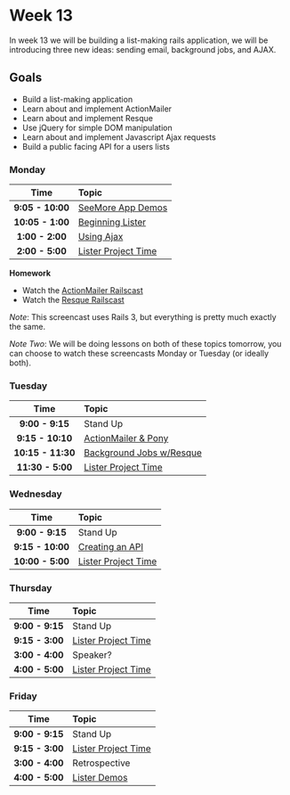 # Week 13

In week 13 we will be building a list-making rails application, we will be introducing three new ideas: sending email, background jobs, and AJAX.

## Goals
- Build a list-making application
- Learn about and implement ActionMailer
- Learn about and implement Resque
- Use jQuery for simple DOM manipulation
- Learn about and implement Javascript Ajax requests
- Build a public facing API for a users lists

### Monday
| Time                | Topic               |
|:-------------------:|:--------------------|
| **9:05 - 10:00**  | [SeeMore App Demos](../week12/see-more.md)      |
| **10:05 - 1:00**  | [Beginning Lister](lister.md)      |
| **1:00 - 2:00**   | [Using Ajax](monday/ajax.md)      |
| **2:00 - 5:00**   | [Lister Project Time](lister.md)      |

**Homework**

- Watch the [ActionMailer Railscast](http://railscasts.com/episodes/206-action-mailer-in-rails-3)
- Watch the [Resque Railscast](http://railscasts.com/episodes/271-resque)

*Note*: This screencast uses Rails 3, but everything is pretty much exactly the same.

*Note Two*: We will be doing lessons on both of these topics tomorrow, you can choose to watch these screencasts Monday or Tuesday (or ideally both).

### Tuesday
| Time              | Topic               |
|:-----------------:|:--------------------|
| **9:00 - 9:15**   | Stand Up            |
| **9:15 - 10:10**  | [ActionMailer & Pony](tuesday/mailers.md)      |
| **10:15 - 11:30** | [Background Jobs w/Resque](tuesday/background-jobs.md)|
| **11:30 - 5:00**  | [Lister Project Time](lister.md)      |


### Wednesday
| Time                | Topic               |
|:-------------------:|:--------------------|
| **9:00 - 9:15**     | Stand Up            |
| **9:15 - 10:00**     | [Creating an API](wednesday/creating-an-api-in-rails.md)      |
| **10:00 - 5:00**  | [Lister Project Time](lister.md)      |

### Thursday
| Time                | Topic               |
|:-------------------:|:--------------------|
| **9:00 - 9:15**     | Stand Up            |
| **9:15 - 3:00**  | [Lister Project Time](lister.md)      |
| **3:00 - 4:00**  | Speaker?      |
| **4:00 - 5:00**  | [Lister Project Time](lister.md)      |

### Friday

| Time                | Topic               |
|:-------------------:|:--------------------|
| **9:00 - 9:15**     | Stand Up            |
| **9:15 - 3:00**  | [Lister Project Time](lister.md) |
| **3:00 - 4:00**  | Retrospective      |
| **4:00 - 5:00**  | [Lister Demos](lister.md)      |


